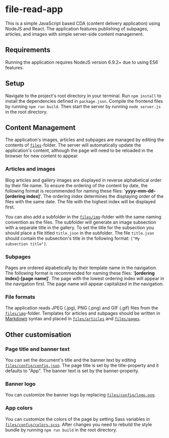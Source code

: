 # file-read-app
This is a simple JavaScript based CDA (content delivery application) using NodeJS and React. The application features publishing of subpages, articles, and images with simple server-side content management.
## Requirements
Running the application requires NodeJS version 6.9.2+ due to using ES6 features.
## Setup
Navigate to the project's root directory in your terminal. Run `npm install` to install the dependencies defined in  `package.json`. Compile the frontend files by running `npm run build`. Then start the server by running `node server.js` in the root directory.
## Content Management
The application's images, articles and subpages are managed by editing the contents of [`files`](files/)-folder. The server will automatically update the application's content, although the page will need to be reloaded in the browser for new content to appear.
### Articles and images
Blog articles and gallery images are displayed in reverse alphabetical order by their file name. To ensure the ordering of the content by date, the following format is recommended for naming these files: '**yyyy-mm-dd-[ordering index]**'. The ordering index determines the displaying order of the files with the same date. The file with the highest index will be displayed first.

You can also add a subfolder in the [`files/img`](files/img/)-folder with the same naming convention as the files. The subfolder will generate an image subsection with a separate title in the gallery. To set the title for the subsection you should place a file titled `title.json` in the subfolder. The file `title.json` should contain the subsection's title in the following format: `["My subsection title"]`.
### Subpages
Pages are ordered alpabetically by their template name in the navigation. The following format is recommended for naming these files: '**[ordering index]-[page name]**'. The page with the lowest ordering index will appear in the navigation first. The page name will appear capitalized in the navigation.
### File formats
The application reads JPEG (.jpg), PNG (.png) and GIF (.gif) files from the [`files/img`](files/img/)-folder. Templates for articles and subpages should be written in [Markdown](https://guides.github.com/features/mastering-markdown/) syntax and placed in [`files/articles`](files/articles/) and [`files/pages`](files/pages/).
## Other customisation
### Page title and banner text
You can set the document's title and the banner text by editing [`files/config/config.json`](files/config/config.json). The page title is set by the title-property and it defaults to "App". The banner text is set by the banner-property.
### Banner logo
You can customize the banner logo by replacing [`files/config/logo.png`](files/config/logo.png/).
### App colors
You can customize the colors of the page by setting Sass variables in [`files/config/colors.scss`](files/config/colors.scss). After changes you need to rebuild the style bundle by running `npm run build` in the root directory.
